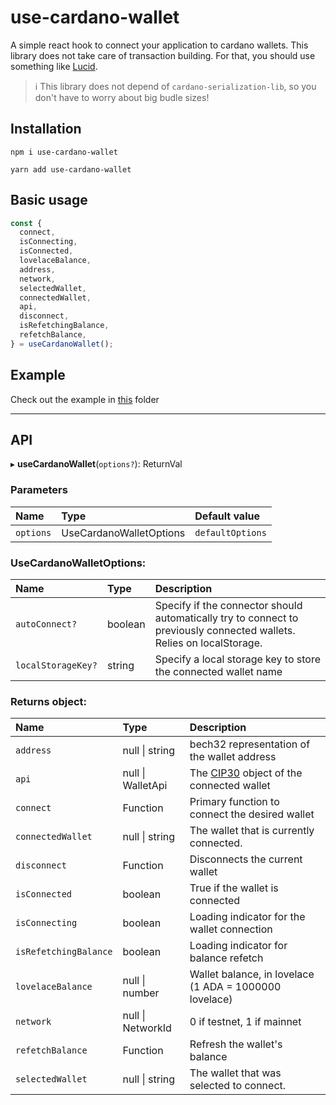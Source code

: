 # use-cardano-wallet

A simple react hook to connect your application to cardano wallets. This library does not take care of transaction building. For that, you should use something like [Lucid](https://github.com/Berry-Pool/lucid).

> ℹ This library does not depend of `cardano-serialization-lib`, so you don't have to worry about big budle sizes!

## Installation

```
npm i use-cardano-wallet
```

```
yarn add use-cardano-wallet
```

## Basic usage

```ts
const {
  connect,
  isConnecting,
  isConnected,
  lovelaceBalance,
  address,
  network,
  selectedWallet,
  connectedWallet,
  api,
  disconnect,
  isRefetchingBalance,
  refetchBalance,
} = useCardanoWallet();
```

## Example

Check out the example in [this](./example/) folder

---

## API

▸ **useCardanoWallet**(`options?`): ReturnVal

### Parameters

| Name      | Type                    | Default value    |
| :-------- | :---------------------- | :--------------- |
| `options` | UseCardanoWalletOptions | `defaultOptions` |

### UseCardanoWalletOptions:

| Name               | Type    | Description                                                                                                           |
| :----------------- | :------ | :-------------------------------------------------------------------------------------------------------------------- |
| `autoConnect?`     | boolean | Specify if the connector should automatically try to connect to previously connected wallets. Relies on localStorage. |
| `localStorageKey?` | string  | Specify a local storage key to store the connected wallet name                                                        |

### Returns object:

| Name                  | Type              | Description                                                                      |
| :-------------------- | :---------------- | :------------------------------------------------------------------------------- |
| `address`             | null \| string    | bech32 representation of the wallet address                                      |
| `api`                 | null \| WalletApi | The [CIP30](https://cips.cardano.org/cips/cip30/) object of the connected wallet |
| `connect`             | Function          | Primary function to connect the desired wallet                                   |
| `connectedWallet`     | null \| string    | The wallet that is currently connected.                                          |
| `disconnect`          | Function          | Disconnects the current wallet                                                   |
| `isConnected`         | boolean           | True if the wallet is connected                                                  |
| `isConnecting`        | boolean           | Loading indicator for the wallet connection                                      |
| `isRefetchingBalance` | boolean           | Loading indicator for balance refetch                                            |
| `lovelaceBalance`     | null \| number    | Wallet balance, in lovelace (1 ADA = 1000000 lovelace)                           |
| `network`             | null \| NetworkId | 0 if testnet, 1 if mainnet                                                       |
| `refetchBalance`      | Function          | Refresh the wallet's balance                                                     |
| `selectedWallet`      | null \| string    | The wallet that was selected to connect.                                         |
